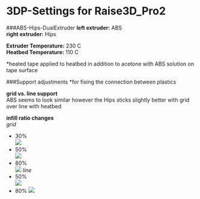 # 3DP-Settings for Raise3D_Pro2
###ABS-Hips-DualExtruder
**left extruder:** ABS  
**right extruder:** Hips

**Extruder Temperature:** 230 C  
**Heatbed Temperature:** 110 C

*heated tape applied to heatbed in addition to acetone with ABS solution on tape surface

###Support adjustments
*for fixing the connection between plastics 

**grid vs. line support**  
ABS seems to look similar however the Hips sticks slightly better with grid over line with heatbed  

**infill ratio changes**  
*grid*  
- 30%  
![](Images/30%grid)
- 50%  
![](Images/50%grid)
- 80%  
![](Images/80%grid)
*line*  
- 50%  
![](Images/50%line)
- 80%
![](Images/80%line)